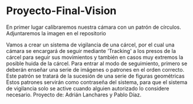 # Proyecto-Final-Vision

En primer lugar calibraremos nuestra cámara con un patrón de círculos. Adjuntaremos la imagen en el repositorio

Vamos a crear un sistema de vigilancia de una cárcel, por el cual una cámara se encargará de seguir mediante 'Tracking' a los presos de la cárcel para seguir sus movimientos y también en casos muy extremos la posible huida de la cárcel. Para entrar al modo de seguimiento, primero se deberán enseñar una serie de imágenes o patrones en el orden correcto. Este patrón se tratará de la sucesión de una serie de figuras geométricas
 Estos patrones servirán como contraseña del sistema, para que el sistema de vigilancia solo se active cuando alguien autorizado lo considere necesario. 
Proyecto de: Adrián Lanchares y Pablo Díaz.
